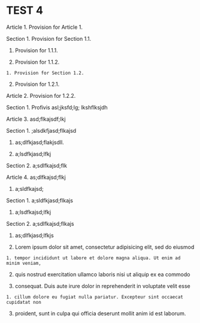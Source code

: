 # TEST 4

Article 1. Provision for Article 1.

Section 1. Provision for Section 1.1.

1. Provision for 1.1.1.

  1. Provision for 1.1.2.

    1. Provision for Section 1.2.

  2. Provision for 1.2.1.

Article 2. Provision for 1.2.2.

Section 1. Profivis asl;jksfd;lg; lkshflksjdh

Article 3. asd;flkajsdf;lkj

Section 1. ;alsdkfjasd;flkajsd

1. as;dlfkjasd;flakjsdll.

  1. a;lsdfkjasd;lfkj

Section 2. a;sdlfkajsd;flk

Article 4. as;dlfkajsd;flkj

1. a;sldfkajsd;

Section 1. a;sldfkjasd;flkajs

  1. a;lsdfkajsd;lfkj

Section 2. a;sdlfkajsd;flkajs

1. as;dlfkjasd;lfkjs

  1. Lorem ipsum dolor sit amet, consectetur adipisicing elit, sed do eiusmod

    1. tempor incididunt ut labore et dolore magna aliqua. Ut enim ad minim veniam,

2. quis nostrud exercitation ullamco laboris nisi ut aliquip ex ea commodo

  1. consequat. Duis aute irure dolor in reprehenderit in voluptate velit esse

    1. cillum dolore eu fugiat nulla pariatur. Excepteur sint occaecat cupidatat non

3. proident, sunt in culpa qui officia deserunt mollit anim id est laborum.


